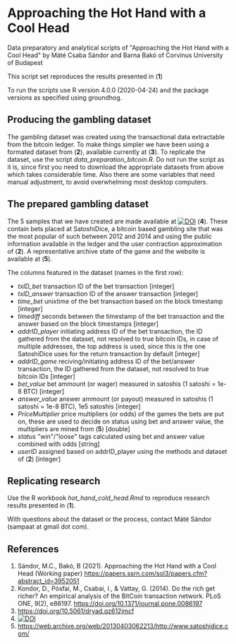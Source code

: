 # Approaching the Hot Hand with a Cool Head
Data preparatory and analytical scripts of "Approaching the Hot Hand with a Cool Head" by Máté Csaba Sándor and Barna Bakó of Corvinus University of Budapest

This script set reproduces the results presented in (**1**)

To run the scripts use R version 4.0.0 (2020-04-24) and the package versions as specified using groundhog.

## Producing the gambling dataset

The gambling dataset was created using the transactional data extractable from the bitcoin ledger. To make things simpler we have been using a formated dataset from (**2**), available currently at (**3**). To replicate the dataset, use the script *data_preparation_bitcoin.R*. Do not run the script as it is, since first you need to download the appropriate datasets from above which takes considerable time. Also there are some variables that need manual adjustment, to avoid overwhelming most desktop computers.

## The prepared gambling dataset

The 5 samples that we have created are made available at [![DOI](https://zenodo.org/badge/DOI/10.5281/zenodo.5600259.svg)](https://doi.org/10.5281/zenodo.5600259) (**4**). These contain bets placed at SatoshiDice, a bitcoin based gambling site that was the most popular of such between 2012 and 2014 and using the public information available in the ledger and the user contraction approximation of (**2**). A representative archive state of the game and the website is available at (**5**).

The columns featured in the dataset (names in the first row):

  * *txID_bet*  transaction ID of the bet transaction [integer]
  * *txID_answer* transaction ID of the answer transaction [integer]
  * *time_bet* unixtime of the bet transaction based on the block timestamp [integer]
  * *timediff* seconds between the timestamp of the bet transaction and the answer based on the block timestamps [integer]
  * *addrID_player* initiating address ID of the bet transaction, the ID gathered from the dataset, not resolved to true bitcoin IDs, in case of multiple addresses, the top address is used, since this is the one SatoshiDice uses for the return transaction by default [integer]
  * *addrID_game* reciving/initiating address ID of the bet/answer transaction, the ID gathered from the dataset, not resolved to true bitcoin IDs [integer]
  * *bet_value* bet ammount (or wager) measured in satoshis (1 satoshi = 1e-8 BTC) [integer]
  * *answer_value* answer ammount (or payout) measured in satoshis (1 satoshi = 1e-8 BTC), 1e5 satoshis [integer]
  * *PriceMultiplier* price multipliers (or odds) of the games the bets are put on, these are used to decide on status using bet and answer value, the multipliers are mined from (**5**) [double]
  * *status*  "win"/"loose" tags calculated using bet and answer value combined with odds [string]
  * *userID*  assigned based on addrID_player using the methods and dataset of (**2**) [integer]

## Replicating research

Use the R workbook *hot_hand_cold_head.Rmd* to reproduce research results presented in (**1**).

With questions about the dataset or the process, contact Máté Sándor (sampaat at gmail dot com).

## References

  1. Sándor, M.C., Bakó, B (2021). Approaching the Hot Hand with a Cool Head (Working paper) https://papers.ssrn.com/sol3/papers.cfm?abstract_id=3952051
  2. Kondor, D., Pósfai, M., Csabai, I., & Vattay, G. (2014). Do the rich get richer? An empirical analysis of the BitCoin transaction network. PLoS ONE, 9(2), e86197. https://doi.org/10.1371/journal.pone.0086197
  3. https://doi.org/10.5061/dryad.qz612jmcf
  4. [![DOI](https://zenodo.org/badge/DOI/10.5281/zenodo.5600259.svg)](https://doi.org/10.5281/zenodo.5600259)
  5. https://web.archive.org/web/20130403062213/http://www.satoshidice.com/
  

